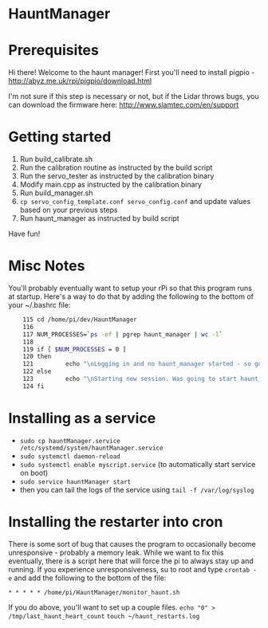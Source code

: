# HauntManager

# Prerequisites
Hi there! Welcome to the haunt manager!
First you'll need to install pigpio - http://abyz.me.uk/rpi/pigpio/download.html

I'm not sure if this step is necessary or not, but if the Lidar
throws bugs, you can download the firmware here: http://www.slamtec.com/en/support

# Getting started
1. Run build_calibrate.sh
2. Run the calibration routine as instructed by the build script
3. Run the servo_tester as instructed by the calibration binary
4. Modify main.cpp as instructed by the calibration binary
5. Run build_manager.sh
6. `cp servo_config_template.conf servo_config.conf` and update values based on your previous steps
7. Run haunt_manager as instructed by build script

Have fun!

# Misc Notes
You'll probably eventually want to setup your rPi so that this program runs at startup. Here's
a way to do that by adding the following to the bottom of your ~/.bashrc file:
``` sh
    115 cd /home/pi/dev/HauntManager
    116
    117 NUM_PROCESSES=`ps -ef | pgrep haunt_manager | wc -l`
    118
    119 if [ $NUM_PROCESSES = 0 ]
    120 then
    121         echo "\nLogging in and no haunt_manager started - so gonna start one...\n"
    122 else
    123         echo "\nStarting new session. Was going to start haunt_manager, but one already running...\n"
    124 fi
```

# Installing as a service
- `sudo cp hauntManager.service /etc/systemd/system/hauntManager.service`
- `sudo systemctl daemon-reload`
- `sudo systemctl enable myscript.service` (to automatically start service on boot)
- `sudo service hauntManager start`
- then you can tail the logs of the service using `tail -f /var/log/syslog`

# Installing the restarter into cron
There is some sort of bug that causes the program to occasionally become unresponsive - probably a memory leak. While we want to fix this eventually, there is a script here that will force the pi to always stay up and running. If you experience unresponsiveness, su to root and type `crontab -e` and add the following to the bottom of the file:

	* * * * * /home/pi/HauntManager/monitor_haunt.sh 

If you do above, you'll want to set up a couple files.
`echo "0" > /tmp/last_haunt_heart_count`
`touch ~/haunt_restarts.log`


